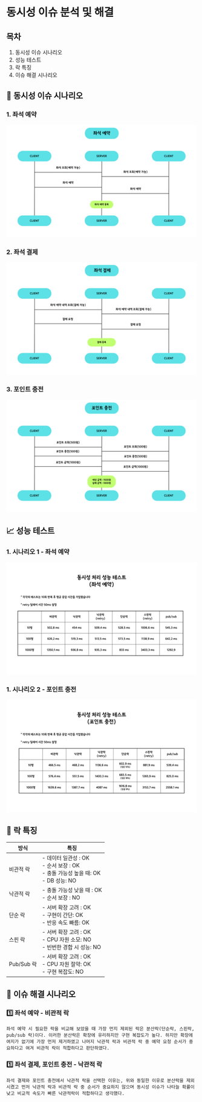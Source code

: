 # 동시성 이슈 분석 및 해결

## 목차
1. 동시성 이슈 시나리오
2. 성능 테스트
3. 락 특징
4. 이슈 해결 시나리오

## 🔎 동시성 이슈 시나리오

### 1. 좌석 예약 
![img.png](img.png)

### 2. 좌석 결제
![img_1.png](img_1.png)

### 3. 포인트 충전
![img_2.png](img_2.png)

## 📈 성능 테스트
### 1. 시나리오 1 - 좌석 예약
![5.png](5.png)

### 1. 시나리오 2 - 포인트 충전
![6.png](6.png)

## 💎 락 특징

| 방식        | 특징                                                                 |
|-----------|--------------------------------------------------------------------| 
| 비관적 락     | - 데이터 일관성 : OK<br>- 순서 보장 : OK<br>- 충돌 가능성 높을 때: OK<br>- DB 성능: NO |
| 낙관적 락     | - 충돌 가능성 낮을 때 : OK<br>- 순서 보장 : NO                                 |   
| 단순 락      | - 서버 확장 고려 : OK<br>- 구현이 간단: OK<br>- 반응 속도 빠름: OK                  |            
| 스핀 락      | - 서버 확장 고려 : OK<br>- CPU 자원 소모: NO<br>- 빈번한 경합 시 성능: NO            |
| Pub/Sub 락 | - 서버 확장 고려 : OK<br>- CPU 자원 절약: OK<br>- 구현 복잡도: NO                 |

## 🎉 이슈 해결 시나리오

### 1️⃣ 좌석 예약 - 비관적 락

`좌석 예약 시 필요한 락을 비교해 보았을 때 가장 먼지 제외된 락은 분산락(단순락, 스핀락, pub/sub 락)이다. 이러한 분산락은 확장에 유리하지만 구현 복잡도가 높다. 하지만 확장에 여지가 없기에 가장 먼저 제거하였고 나머지 낙관적 락과 비관적 락 중 예약 요청 순서가 중요하다고 여겨 비관적 락이 적합하다고 판단하였다.`

### 1️⃣ 좌석 결제, 포인트 충전 - 낙관적 락

`좌석 결제와 포인트 충전에서 낙관적 락을 선택한 이유는, 위와 동일한 이유로 분산락을 제외시켰고 먼저 낙관적 락과 비관적 락 중 순서가 중요하지 않으며 동시성 이슈가 나타늘 확률이 낮고 비교적 속도가 빠른 낙관적락이 적합하다고 생각했다.`




